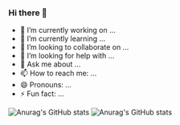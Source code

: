 ### Hi there 👋



- 🔭 I’m currently working on ...
- 🌱 I’m currently learning ...
- 👯 I’m looking to collaborate on ...
- 🤔 I’m looking for help with ...
- 💬 Ask me about ...
- 📫 How to reach me: ...
- 😄 Pronouns: ...
- ⚡ Fun fact: ...

![Anurag's GitHub stats](https://github-readme-stats.vercel.app/api?username=Mintisn&show_icons=true&theme=tokyonight)
![Anurag's GitHub stats](https://github-readme-stats.vercel.app/api?username=Mintisn&show_icons=true&theme=tokyonight)
